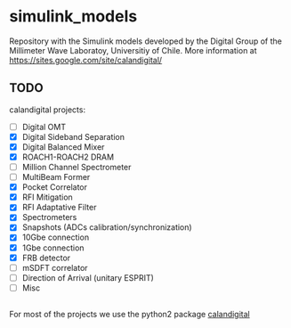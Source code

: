 # simulink_models

Repository with the Simulink models developed by the Digital Group of the Millimeter Wave Laboratoy, Universitiy of Chile. More information at https://sites.google.com/site/calandigital/

## TODO
calandigital projects:
- [ ] Digital OMT
- [x] Digital Sideband Separation
- [x] Digital Balanced Mixer
- [x] ROACH1-ROACH2 DRAM
- [ ] Million Channel Spectrometer
- [ ] MultiBeam Former
- [x] Pocket Correlator
- [x] RFI Mitigation
- [x] RFI Adaptative Filter
- [x] Spectrometers
- [x] Snapshots (ADCs calibration/synchronization)
- [x] 10Gbe connection
- [x] 1Gbe connection  
- [x] FRB detector
- [ ] mSDFT correlator
- [ ] Direction of Arrival (unitary ESPRIT)
- [ ] Misc

## 
For most of the projects we use the python2 package [calandigital](https://github.com/calanroach/calandigital)
